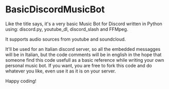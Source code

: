 # BasicDiscordMusicBot

Like the title says, it's a very basic Music Bot for Discord written in Python using:
discord.py,
youtube_dl,
discord_slash
and FFMpeg.

It supports audio sources from youtube and soundcloud.

It'll be used for an Italian discord server, so all the embedded messagges will be in Italian,
but the code comments will be in english in the hope that someone find this code usefull as a basic
reference while writing your own personal music bot.
If you want, you are free to fork this code and do whatever you like, even use it as it is on your server.

Happy coding!
